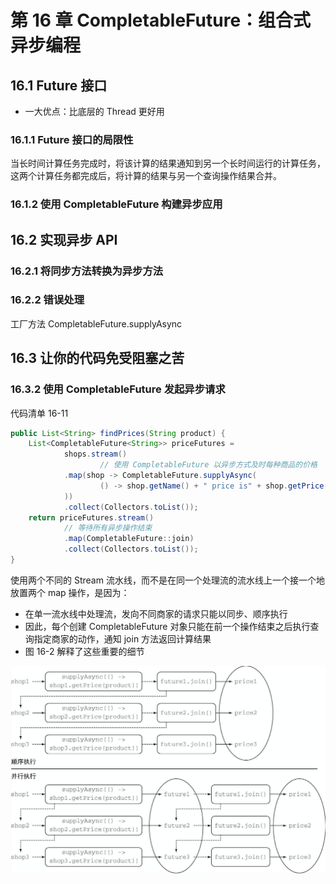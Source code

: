 # 第 16 章 CompletableFuture：组合式异步编程

## 16.1 Future 接口

- 一大优点：比底层的 Thread 更好用

### 16.1.1 Future 接口的局限性

当长时间计算任务完成时，将该计算的结果通知到另一个长时间运行的计算任务，这两个计算任务都完成后，将计算的结果与另一个查询操作结果合并。

### 16.1.2 使用 CompletableFuture 构建异步应用

## 16.2 实现异步 API

### 16.2.1 将同步方法转换为异步方法

### 16.2.2 错误处理

工厂方法 CompletableFuture.supplyAsync

## 16.3 让你的代码免受阻塞之苦

### 16.3.2 使用 CompletableFuture 发起异步请求

代码清单 16-11 

```java
public List<String> findPrices(String product) {
    List<CompletableFuture<String>> priceFutures =
            shops.stream()
                    // 使用 CompletableFuture 以异步方式及时每种商品的价格
            .map(shop -> CompletableFuture.supplyAsync(
                    () -> shop.getName() + " price is" + shop.getPrice(product)
            ))
            .collect(Collectors.toList());
    return priceFutures.stream()
            // 等待所有异步操作结束
            .map(CompletableFuture::join)
            .collect(Collectors.toList());
}
```

 使用两个不同的 Stream 流水线，而不是在同一个处理流的流水线上一个接一个地放置两个 map 操作，是因为：

 - 在单一流水线中处理流，发向不同商家的请求只能以同步、顺序执行
 - 因此，每个创建 CompletableFuture 对象只能在前一个操作结束之后执行查询指定商家的动作，通知 join 方法返回计算结果
 - 图 16-2 解释了这些重要的细节

![avatar](image/16-2.png)